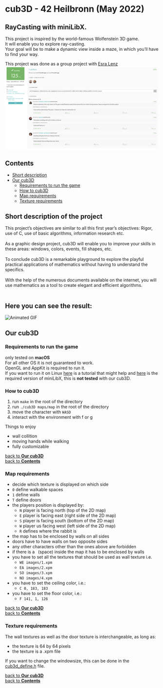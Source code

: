 # cub3D - 42 Heilbronn (May 2022)
## RayCasting with miniLibX.
This project is inspired by the world-famous Wolfenstein 3D game.<br>
It will enable you to explore ray-casting.<br>
Your goal will be to make a dynamic view inside a maze, in which you’ll have to find your way.<br>

This project was done as a group project with [Esra Lenz](https://github.com/42elenz) <br>
![result](https://github.com/xhazm/cub3d/blob/master/resources/screen.png)
## Contents
- [Short description](https://github.com/xhazm/cub3d#short-description-of-the-project)
- [Our cub3D](https://github.com/xhazm/cub3d#our-cub3d)
  - [Requirements to run the game](https://github.com/xhazm/cub3d#requirements-to-run-the-game)
  - [How to cub3D](https://github.com/xhazm/cub3d#how-to-cub3d)
  - [Map requirements](https://github.com/xhazm/cub3d#map-requirements)
  - [Texture requirements](https://github.com/xhazm/cub3d#texture-requirements)

## Short description of the project

This project’s objectives are similar to all this first year’s objectives: Rigor, use of C, use of basic algorithms, information research etc.<br><br>
As a graphic design project, cub3D will enable you to improve your skills in these areas: windows, colors, events, fill shapes, etc.<br><br>
To conclude cub3D is a remarkable playground to explore the playful practical applications of mathematics without having to understand the specifics.<br><br>
With the help of the numerous documents available on the internet, you will use mathematics as a tool to create elegant and efficient algorithms.<br><br>

## Here you can see the result:
![Animated GIF](https://github.com/xhazm/cub3d/blob/master/resources/example.gif)

## Our cub3D
### Requirements to run the game
only tested on **macOS**<br>
For all other OS it is not guaranteed to work.<br>
OpenGL and AppKit is required to run it.<br>
If you want to run it on Linux [here](https://harm-smits.github.io/42docs/libs/minilibx/getting_started.html#compilation-on-linux) is a tutorial that might help and [here](https://github.com/42Paris/minilibx-linux) is the required version of miniLibX, this is **not tested** with our cub3D.<br>
### How to cub3D
1. run `make` in the root of the directory
2. run `./cub3D maps/map` in the root of the directory
3. move the character with `WASD`
4. interact with the environment with f or g

Things to enjoy
- wall collition
- moving hands while walking
- fully customizable

[back to **Our cub3D**](https://github.com/xhazm/cub3d#our-cub3d)<br>
[back to **Contents**](https://github.com/xhazm/cub3d#contents)<br>

### Map requirements
- decide which texture is displayed on which side
- `0` define walkable spaces
- `1` define walls
- `T` define doors
- the players position is displayed by:
  - `N` player is facing north (top of the 2D map)
  - `E` player is facing east (right side of the 2D map)
  - `S` player is facing south (bottom of the 2D map)
  - `W` player us facing west (left side of the 2D map)
  - `R` defines where the rabbit is
- the map has to be enclosed by walls on all sides
- doors have to have walls on two opposite sides
- any other characters other than the ones above are forbidden
- if there is a ` `(space)&nbsp;inside the map it has to be enclosed by walls
- you have to set all the textures that should be used as wall texture i.e.
  - `WE images/1.xpm`
  - `EA images/2.xpm`
  - `SO images/3.xpm`
  - `NO images/4.xpm`
- you have to set the ceiling color, i.e.:
  - `C 0, 183, 183`
- you have to set the floor color, i.e.:
  - `F 141, 1, 126`

[back to **Our cub3D**](https://github.com/xhazm/cub3d#our-cub3d)<br>
[back to **Contents**](https://github.com/xhazm/cub3d#contents)<br>

### Texture requirements
The wall textures as well as the door texture is interchangeable, as long as:<br>
- the texture is 64 by 64 pixels
- the texture is a .xpm file

If you want to change the windowsize, this can be done in the [cub3d_define.h](https://github.com/xhazm/cub3d/blob/master/include/cub3d.h) file.<br>


[back to **Our cub3D**](https://github.com/xhazm/cub3d#our-cub3d)<br>
[back to **Contents**](https://github.com/xhazm/cub3d#contents)<br>

